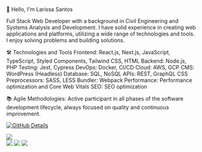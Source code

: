 👋 Hello, I'm Larissa Santos

Full Stack Web Developer with a background in Civil Engineering and Systems Analysis and Development.
I have solid experience in creating web applications and platforms, utilizing a wide range of technologies and tools. I enjoy solving problems and building solutions.

🛠 Technologies and Tools
Frontend: React.js, Next.js, JavaScript, TypeScript, Styled Components, Tailwind CSS, HTML
Backend: Node.js, PHP
Testing: Jest, Cypress
DevOps: Docker, CI/CD
Cloud: AWS, GCP
CMS: WordPress (Headless)
Database: SQL, NoSQL
APIs: REST, GraphQL
CSS Preprocessors: SASS, LESS
Bundler: Webpack
Performance: Performance optimization and Core Web Vitals
SEO: SEO optimization

📚 Agile Methodologies:
Active participant in all phases of the software development lifecycle, always focused on quality and continuous improvement.



<div>
  
 [![GitHub Details](http://github-profile-summary-cards.vercel.app/api/cards/profile-details?username=itslarissayall&theme=dracula)](https://github.com/vn7n24fzkq/github-profile-summary-cards)

</div>
  
<a href="https://skillicons.dev">
  <img src="https://skillicons.dev/icons?i=git,javascript,typescript,css,html,react,next,tailwind,sass,nodejs,express,docker,figma,jest,linux,postman,styledcomponents,vercel,mongodb,postgres" />
</a>
<br/>

<div> 
   <a href="https://instagram.com/larissafssantos" target="_blank"><img src="https://img.shields.io/badge/-Instagram-%23E4405F?style=for-the-badge&logo=instagram&logoColor=white" target="_blank"></a> 
  <a href = "mailto:larissasantos.dev@gmail.com"><img src="https://img.shields.io/badge/-Gmail-%23333?style=for-the-badge&logo=gmail&logoColor=white" target="_blank"></a>
  <a href="https://www.linkedin.com/in/larissafss" target="_blank"><img src="https://img.shields.io/badge/-LinkedIn-%230077B5?style=for-the-badge&logo=linkedin&logoColor=white" target="_blank"></a> 
</div>
